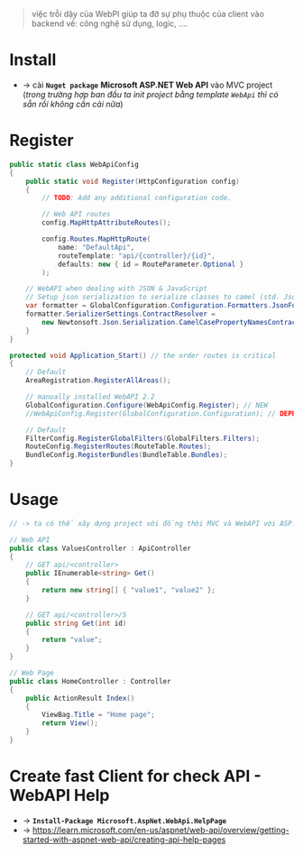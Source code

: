 > việc trỗi dậy của WebPI giúp ta đỡ sự phụ thuộc của client vào backend về: công nghệ sử dụng, logic, ....

# Install
* -> cài **`Nuget package`** **Microsoft ASP.NET Web API** vào MVC project (_trong trường hợp ban đầu ta init project bằng template `WebApi` thì có sẵn rồi không cần cài nữa_)

# Register
```cs - ~/App_Start/WebApiConfig.cs
public static class WebApiConfig
{
    public static void Register(HttpConfiguration config)
    {
        // TODO: Add any additional configuration code.

        // Web API routes
        config.MapHttpAttributeRoutes();

        config.Routes.MapHttpRoute(
            name: "DefaultApi",
            routeTemplate: "api/{controller}/{id}",
            defaults: new { id = RouteParameter.Optional }
        );

    // WebAPI when dealing with JSON & JavaScript
    // Setup json serialization to serialize classes to camel (std. Json format)
    var formatter = GlobalConfiguration.Configuration.Formatters.JsonFormatter;
    formatter.SerializerSettings.ContractResolver =
        new Newtonsoft.Json.Serialization.CamelCasePropertyNamesContractResolver();
    }
}
```

```cs - Global.asax
protected void Application_Start() // the order routes is critical
{
    // Default 
    AreaRegistration.RegisterAllAreas();

    // manually installed WebAPI 2.2 
    GlobalConfiguration.Configure(WebApiConfig.Register); // NEW 
    //WebApiConfig.Register(GlobalConfiguration.Configuration); // DEPRECATED

    // Default 
    FilterConfig.RegisterGlobalFilters(GlobalFilters.Filters);
    RouteConfig.RegisterRoutes(RouteTable.Routes);
    BundleConfig.RegisterBundles(BundleTable.Bundles);
}
```

# Usage
```cs
// -> ta có thể xây dựng project với đồng thời MVC và WebAPI với ASP.NET MVC

// Web API
public class ValuesController : ApiController 
{
    // GET api/<controller>
    public IEnumerable<string> Get()
    {
        return new string[] { "value1", "value2" };
    }

    // GET api/<controller>/5
    public string Get(int id)
    {
        return "value";
    }
}

// Web Page
public class HomeController : Controller
{
    public ActionResult Index()
    {
        ViewBag.Title = "Home page";
        return View();
    }
}
```

# Create fast Client for check API - WebAPI Help
* -> **`Install-Package Microsoft.AspNet.WebApi.HelpPage`**
* -> https://learn.microsoft.com/en-us/aspnet/web-api/overview/getting-started-with-aspnet-web-api/creating-api-help-pages